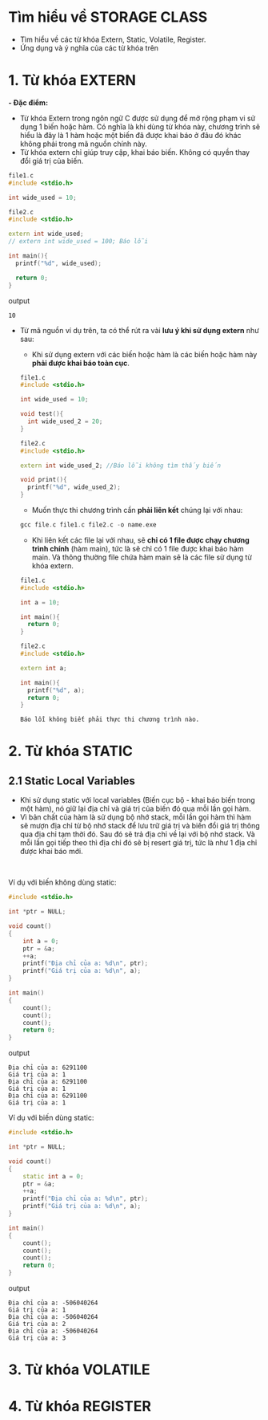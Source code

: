 # Tìm hiểu về STORAGE CLASS
- Tìm hiểu về các từ khóa Extern, Static, Volatile, Register.
- Ứng dụng và ý nghĩa của các từ khóa trên
# 1. Từ khóa EXTERN
**- Đặc điểm:**
  - Từ khóa Extern trong ngôn ngữ C được sử dụng để mở rộng phạm vi sử dụng 1 biến hoặc hàm. Có nghĩa là khi dùng từ khóa này, chương trình sẽ hiểu là đây là 1 hàm hoặc một biến đã được khai báo ở đâu đó khác không phải trong mã nguồn chính này.
  - Từ khóa extern chỉ giúp truy cập, khai báo biến. Không có quyền thay đổi giá trị của biến.
  ```cpp
  file1.c
  #include <stdio.h>
  
  int wide_used = 10;
  
  file2.c
  #include <stdio.h>
  
  extern int wide_used;
  // extern int wide_used = 100; Báo lỗi
  
  int main(){
    printf("%d", wide_used);
  
    return 0;
  }
  ```
  output
  ```
  10
  ```
- Từ mã nguồn ví dụ trên, ta có thể rút ra vài **lưu ý khi sử dụng extern** như sau:
  - Khi sử dụng extern với các biến hoặc hàm là các biến hoặc hàm này **phải được khai báo toàn cục**.

  ```cpp
  file1.c
  #include <stdio.h>
  
  int wide_used = 10;
  
  void test(){
    int wide_used_2 = 20;
  }
  
  file2.c
  #include <stdio.h>
  
  extern int wide_used_2; //Báo lỗi không tìm thấy biến
  
  void print(){
    printf("%d", wide_used_2);
  }
  ```

  - Muốn thực thi chương trình cần **phải liên kết** chúng lại với nhau:

  ```cpp
  gcc file.c file1.c file2.c -o name.exe
  ```

  - Khi liên kết các file lại với nhau, sẽ **chỉ có 1 file được chạy chương trình chính** (hàm main), tức là sẽ chỉ có 1 file được khai báo hàm main. Và thông thường file chứa hàm main sẽ là các file sử dụng từ khóa extern.


  ```cpp
  file1.c
  #include <stdio.h>
  
  int a = 10;
  
  int main(){
    return 0;
  }
  
  file2.c
  #include <stdio.h>
  
  extern int a;
  
  int main(){
    printf("%d", a);
    return 0;
  }
  ```
  ```
  Báo lỗi không biết phải thực thi chương trình nào.
  ```

# 2. Từ khóa STATIC
## 2.1 Static Local Variables
- Khi sử dụng static với local variables (Biến cục bộ - khai báo biến trong một hàm), nó giữ lại địa chỉ và giá trị của biến đó qua mỗi lần gọi hàm.
- Vì bản chất của hàm là sử dụng bộ nhớ stack, mỗi lần gọi hàm thì hàm sẽ mượn địa chỉ từ bộ nhớ stack để lưu trữ giá trị và biến đổi giá trị thông qua địa chỉ tạm thời đó. Sau đó sẽ trả địa chỉ về lại với bộ nhớ stack. Và mỗi lần gọi tiếp theo thì địa chỉ đó sẽ bị resert giá trị, tức là như 1 địa chỉ được khai báo mới.
<br>

Ví dụ với biến không dùng static:
```cpp
#include <stdio.h>

int *ptr = NULL;

void count()
{
    int a = 0;
    ptr = &a;
    ++a;
    printf("Địa chỉ của a: %d\n", ptr);
    printf("Giá trị của a: %d\n", a);
}

int main()
{
    count();
    count();
    count();
    return 0;
}
```
output
```
Địa chỉ của a: 6291100
Giá trị của a: 1
Địa chỉ của a: 6291100
Giá trị của a: 1
Địa chỉ của a: 6291100
Giá trị của a: 1
```
Ví dụ với biến dùng static:
```cpp
#include <stdio.h>

int *ptr = NULL;

void count()
{
    static int a = 0;
    ptr = &a;
    ++a;
    printf("Địa chỉ của a: %d\n", ptr);
    printf("Giá trị của a: %d\n", a);
}

int main()
{
    count();
    count();
    count();
    return 0;
}
```
output
```
Địa chỉ của a: -506040264
Giá trị của a: 1
Địa chỉ của a: -506040264
Giá trị của a: 2
Địa chỉ của a: -506040264
Giá trị của a: 3
```

# 3. Từ khóa VOLATILE
# 4. Từ khóa REGISTER
